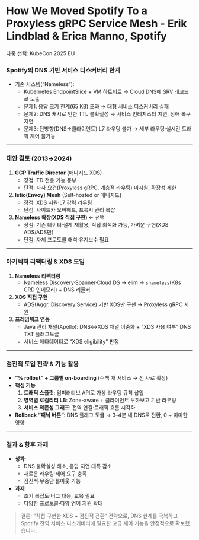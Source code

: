 # How We Moved Spotify To a Proxyless gRPC Service Mesh - Erik Lindblad & Erica Manno, Spotify

다중 선택: KubeCon 2025 EU

### Spotify의 DNS 기반 서비스 디스커버리 한계

- 기존 시스템(“Nameless”):
    - Kubernetes EndpointSlice + VM 하트비트 → Cloud DNS에 SRV 레코드로 노출
    - 문제1: 응답 크기 한계(65 KB) 초과 → 대형 서비스 디스커버리 실패
    - 문제2: DNS 캐시로 인한 TTL 불확실성 → 서비스 언레지스터 지연, 장애 복구 지연
    - 문제3: 단방향(DNS→클라이언트)·L7 라우팅 불가 → 세부 라우팅·실시간 트래픽 제어 불가능

---

### 대안 검토 (2013→2024)

1. **GCP Traffic Director** (매니지드 XDS)
    - 장점: TD 전용 기능 풍부
    - 단점: 자사 요건(Proxyless gRPC, 계층적 라우팅) 미지원, 확장성 제한
2. **Istio(Envoy) Mesh** (Self-hosted or 매니지드)
    - 장점: XDS 지원·L7 강력 라우팅
    - 단점: 사이드카 오버헤드, 프록시 관리 복잡
3. **Nameless 확장(XDS 직접 구현)** ← 선택
    - 장점: 기존 데이터·설계 재활용, 직접 최적화 가능, 가벼운 구현(XDS ADS/ADS만)
    - 단점: 자체 프로토콜 해석·유지보수 필요

---

### 아키텍처 리팩터링 & XDS 도입

1. **Nameless 리팩터링**
    - Nameless Discovery·Spanner·Cloud DS → elim → `shameless`(K8s CRD 인메모리) + DNS 리졸버
2. **XDS 직접 구현**
    - ADS(Aggr. Discovery Service) 기반 XDS만 구현 → Proxyless gRPC 지원
3. **프레임워크 연동**
    - Java 관리 채널(Apollo): DNS↔XDS 채널 이중화 + “XDS 사용 여부” DNS TXT 플래그토글
    - 서비스 메타데이터로 “XDS eligibility” 판정

---

### 점진적 도입 전략 & 기능 활용

- **“% rollout” + 그룹별 on-boarding** (수백 개 서비스 → 전 사로 확장)
- **핵심 기능**
    1. **트래픽 스플릿**: 임퍼러티브 API로 가상 라우팅 규칙 삽입
    2. **영역별 로컬리티 LB**: Zone-aware + 클라이언트 부하보고 기반 라우팅
    3. **서비스 의존성 그래프**: 전역 연결·트래픽 흐름 시각화
- **Rollback “패닉 버튼”**: DNS 플래그 토글 → 3–4분 내 DNS로 전환, 0 ~ 미미한 영향

---

### 결과 & 향후 과제

- **성과**:
    - DNS 불확실성 해소, 응답 지연 대폭 감소
    - 새로운 라우팅·제어 요구 충족
    - 점진적·무중단 롤아웃 가능
- **과제**:
    - 초기 복잡도·버그 대응, 교육 필요
    - 다양한 프로토콜·다양 언어 지원 확대

> 결론: “직접 구현한 XDS + 점진적 전환” 전략으로, DNS 한계를 극복하고 Spotify 전역 서비스 디스커버리에 필요한 고급 제어 기능을 안정적으로 확보했습니다.
>